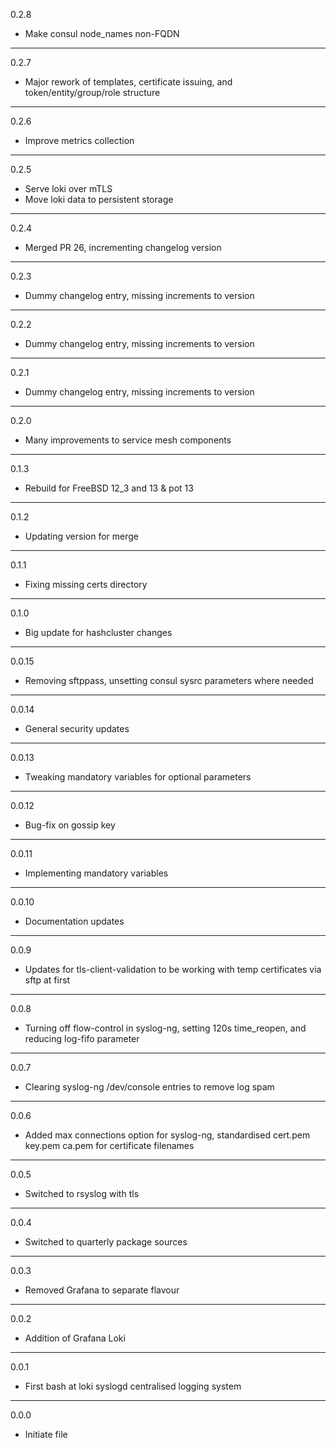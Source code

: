 0.2.8

* Make consul node_names non-FQDN

---

0.2.7

* Major rework of templates, certificate issuing, and token/entity/group/role structure

---

0.2.6

* Improve metrics collection

---

0.2.5

* Serve loki over mTLS
* Move loki data to persistent storage

---

0.2.4

* Merged PR 26, incrementing changelog version

---

0.2.3

* Dummy changelog entry, missing increments to version

---

0.2.2

* Dummy changelog entry, missing increments to version

---

0.2.1

* Dummy changelog entry, missing increments to version

---

0.2.0

* Many improvements to service mesh components

---

0.1.3

* Rebuild for FreeBSD 12_3 and 13 & pot 13

---

0.1.2

* Updating version for merge

---

0.1.1

* Fixing missing certs directory

---

0.1.0

* Big update for hashcluster changes

---

0.0.15

* Removing sftppass, unsetting consul sysrc parameters where needed

---

0.0.14

* General security updates

---

0.0.13

* Tweaking mandatory variables for optional parameters

---

0.0.12

* Bug-fix on gossip key

---

0.0.11

* Implementing mandatory variables

---

0.0.10

* Documentation updates

---

0.0.9

* Updates for tls-client-validation to be working with temp certificates via sftp at first

---

0.0.8

* Turning off flow-control in syslog-ng, setting 120s time_reopen, and reducing log-fifo parameter

---

0.0.7

* Clearing syslog-ng /dev/console entries to remove log spam

---

0.0.6

* Added max connections option for syslog-ng, standardised cert.pem key.pem ca.pem for certificate filenames

---

0.0.5

* Switched to rsyslog with tls

---

0.0.4

* Switched to quarterly package sources

---

0.0.3

* Removed Grafana to separate flavour

---

0.0.2

* Addition of Grafana Loki

---

0.0.1

* First bash at loki syslogd centralised logging system

---

0.0.0

* Initiate file

